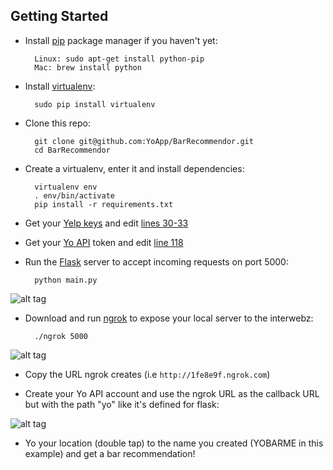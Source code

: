## Getting Started

* Install [pip](http://pip.readthedocs.org/en/latest/installing.html) package manager if you haven't yet:

        Linux: sudo apt-get install python-pip
        Mac: brew install python

* Install [virtualenv](http://virtualenv.readthedocs.org/en/latest/virtualenv.html#installation):

        sudo pip install virtualenv

* Clone this repo: 

        git clone git@github.com:YoApp/BarRecommendor.git
        cd BarRecommendor
        
* Create a virtualenv, enter it and install dependencies:

        virtualenv env
        . env/bin/activate
        pip install -r requirements.txt

* Get your [Yelp keys](http://www.yelp.com/developers/manage_api_keys) and edit [lines 30-33](https://github.com/YoApp/BarRecommendor/blob/master/main.py#L30)

* Get your [Yo API](http://dev.justyo.co/) token and edit [line 118](https://github.com/YoApp/BarRecommendor/blob/master/main.py#L118)

* Run the [Flask](http://flask.pocoo.org/) server to accept incoming requests on port 5000:

        python main.py
        
![alt tag](http://cl.ly/image/3v043Y2V2Q0K/Screen%20Shot%202014-10-05%20at%208.15.38%20AM.png)
        
* Download and run [ngrok](https://ngrok.com/download) to expose your local server to the interwebz:

        ./ngrok 5000
        
![alt tag](http://cl.ly/image/00143n1b2U05/Screen%20Shot%202014-10-05%20at%208.10.17%20AM.png)
        

* Copy the URL ngrok creates (i.e ```http://1fe8e9f.ngrok.com```)

* Create your Yo API account and use the ngrok URL as the callback URL but with the path "yo" like it's defined for flask:

![alt tag](http://cl.ly/image/2D3E2r3S110F/Screen%20Shot%202014-10-05%20at%208.25.33%20AM.png)

* Yo your location (double tap) to the name you created (YOBARME in this example) and get a bar recommendation!

